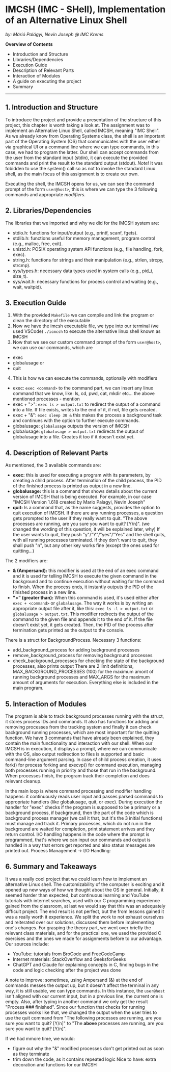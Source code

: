 # IMCSH (IMC - SHell), Implementation of an Alternative Linux Shell
*by: Márió Palágyi, Nevin Joseph @ IMC Krems*

**Overview of Contents**
- Introduction and Structure
- Libraries/Dependencies
- Execution Guide
- Description of Relevant Parts
- Interaction of Modules
- A guide on executing the project
- Summary
---

## 1. Introduction and Structure
To introduce the project and provide a presentation of the structure of this project, this chapter is worth taking a look at.
The assignment was to implement an Alternative Linux Shell, called IMCSH, meaning "IMC Shell". As we already know from Operating Systems class, the shell is an important part of the Operating System (OS) that communicates with the user either via graphical UI or a command line where we can type commands, in this case, we had to program the latter. Our shell can accept commands from the user from the standard input (stdin), it can execute the provided commands and print the result to the standard output (stdout).
_Note!_ It was fobidden to use the system() call so as not to invoke the standard Linux shell, as the main focus of this assignment is to create our own.

Executing the shell, the IMCSH opens for us, we can see the command prompt of the form `user@host>`, this is where we can type the 3 following commands and appropriate *modifiers*.

## 2. Libraries/Dependencies
The libraries that we imported and why we did for the IMCSH system are:
- stdio.h: functions for input/output (e.g., printf, scanf, fgets).
- stdlib.h: functions useful for memory management, program control (e.g., malloc, free, exit).
- unistd.h: POSIX operating system API functions (e.g., file handling, fork, exec).
- string.h: functions for strings and their manipulation (e.g., strlen, strcpy, strcmp).
- sys/types.h: necessary data types used in system calls (e.g., pid_t, size_t).
- sys/wait.h: necessary functions for process control and waiting (e.g., wait, waitpid).


## 3. Execution Guide
1. With the provided `Makefile` we can compile and link the program or clean the directory of the executable
2. Now we have the imcsh executable file, we type into our terminal (we used VSCode) `./icmcsh` to execute the alternative linux shell known as IMCSH
3. Now that we see our custom command prompt of the form `user@host>`, we can use our commands, which are
- exec
- globalusage or
- quit
4. This is how we can execute the commands, optionally with modifiers
- exec: `exec <command>` to the command part, we can insert any linux command that we know, like: ls, cd, pwd, cat, mkdir etc...
the above mentioned processes - mention
- exec + ">": `exec ls > output.txt` to redirect the output of a command into a file. If file exists, writes to the end of it, if not, file gets created.
- exec + "&": `exec sleep 30 &` this makes the process a background task and continues with the option to further execute commands.
- globalusage: `globalusage` outputs the version of IMCSH
- globalusage: `globalusage > output.txt` redirects the output of globalusage into a file. Creates it too if it doesn't exist yet.


## 4. Description of Relevant Parts
As mentioned, the 3 available commands are:
- **exec:** this is used for executing a program with its parameters, by creating a child process. After termination of the child process, the PID of the finished process is printed as output in a new line.
- **globalusage:** this is a command that shows details about the current version of IMCSH that is being executed. For example, in our case "IMCSH Version 1.618 created by Mario Palagyi, Nevin Joseph"
- **quit:** Is a command that, as the name suggests, provides the option to quit execution of IMCSH. If there are any running processes, a question gets prompted to the user if they really want to quit. "The above processes are running, are you sure you want to quit? [Y/n]". (we changed the wording of this question, it will be explained later, why) If the user wants to quit, they push "y"/"Y"/"yes"/"Yes" and the shell quits, with all running processes terminated. If they don't want to quit, they shall push "n", but any other key works fine (except the ones used for quitting...)

The 2 modifiers are:
- **& (Ampersand):** this modifier is used at the end of an exec command and it is used for telling IMCSH to execute the given command in the background and to continue execution without waiting for the command to finish. When the process ends, it instantly outputs the PID of the finished process in a new line.
- **">" (greater than):** When this command is used, it's used either after `exec + <command>` or `globalusage`. The way it works is by writing an appropriate output file after it, like this: `exec ls -l > output.txt` or `globalusage > output.txt`. This modifier redirects the output of the command to the given file and appends it to the end of it. If the file doesn't exist yet, it gets created. Then, the PID of the process after termination gets printed as the output to the console.

There is a struct for BackgroundProcess.
Necessary 3 functions:
- add_background_process for adding background processes
- remove_background_process for removing background processes
- check_background_processes for checking the state of the background processes, also prints output
There are 2 limit definitions, MAX_BACKGROUND_PROCESSES (100) for the maximum amont of running background processes and MAX_ARGS for the maximum amount of arguments for execution.
Everything else is included in the main program.


## 5. Interaction of Modules
The program is able to track background processes running with the struct, it stores process IDs and commands. It also has functions for adding and removing processes from the tracking system and finally it can check background running processes, which are most important for the quitting function.
We have 3 commands that have already been explained, they contain the main functionality and interaction with our shell.
When our IMCSH is in execution, it displays a prompt, where we can communicate with the OS, also output redirection to files is supported and basic command-line argument parsing.
In case of child process creation, it uses fork() for process forking and execvp() for command execution, managing both processes running in priority and those that run in the background. When processes finish, the program track their completion and does relevant cleanup.

In the main loop is where command processing and modifier handling happens: it continuously reads user input and passes parsed commands to appropriate handlers (like globalusage, quit, or exec). During execution the handler for "exec" checks if the program is supposed to be a primary or a background process, if background, then the part of the code which is background process manager (we call it that, but it's the 3 initial functions) must manage and track it. Primary processes, which do not run in the background are waited for completion, print statement arrives and they return control. I/O handling happens in the code where the prompt is programmed, that's where we can input our commands and output is handled in a way that errors get reported and also status messages are printed out.
Process Management → I/O Handling:

## 6. Summary and Takeaways
It was a really cool project that we could learn how to implement an alternative Linux shell. The customizability of the computer is exciting and it opened up new ways of how we thought about the OS in general. Initially, it seemed harder than expected, but continuous learning and YouTube tutorials with internet searches, used with our C programming experience gained from the classroom, at last we would say that this was an adequately difficult project. The end result is not perfect, but the from lessons gained it was a really worth it experience. We split the work to not exhaust ourselves and reiterated over our solutions, discussed them before implementing one's changes.
For grasping the theory part, we went over briefly the relevant class materials, and for the practical one, we used the provided C exercises and the ones we made for assignments before to our advantage.
Our sources include:
- YouTube: tutorials from BroCode and FreeCodeCamp
- Internet materials: StackOverflow and GeeksforGeeks
- ChatGPT and Claude for explaining concepts in C, finding bugs in the code and logic checking after the project was done

A note to improve:
sometimes, using Ampersand (&) at the end of commands messes the output up, but it doesn't affect the terminal in any way, it is still usable, we can type commands. In this instance, the `user@host` isn't aligned with our current input, but in a previous line, the current one is empty. Also, after typing in another command we only get the result "Process ### finished".
Since our function that checks for running processes works like that, we changed the output when the user tries to use the quit command from "The following processes are running, are you sure you want to quit? [Y/n]" to "The **above** processes are running, are you sure you want to quit? [Y/n]".

If we had mmore time, we would:
- figure out why the "&" modified processes don't get printed out as soon as they terminate
- trim down the code, as it contains repeated logic
Nice to have: extra decoration and functions for our IMCSH
